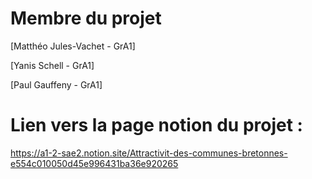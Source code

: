# Membre du projet

[Matthéo Jules-Vachet - GrA1]

[Yanis Schell - GrA1]

[Paul Gauffeny - GrA1]

# Lien vers la page notion du projet :

https://a1-2-sae2.notion.site/Attractivit-des-communes-bretonnes-e554c010050d45e996431ba36e920265
